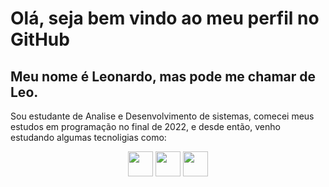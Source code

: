 # Olá, seja bem vindo ao meu perfil no GitHub

## Meu nome é Leonardo, mas pode me chamar de Leo.

Sou estudante de Analise e Desenvolvimento de sistemas, comecei meus estudos em programação no final de 2022, e desde então, venho estudando algumas tecnoligias como: <br/>
<div align="center"><img src="https://cdn.jsdelivr.net/gh/devicons/devicon/icons/html5/html5-plain-wordmark.svg" width="40px" height="40px"/> <img src="https://cdn.jsdelivr.net/gh/devicons/devicon/icons/javascript/javascript-original.svg" width="40px" height="40px"/> <img src="https://cdn.jsdelivr.net/gh/devicons/devicon/icons/css3/css3-original.svg" width="40px" height="40px"/>
<div/>

